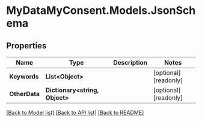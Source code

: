 # MyDataMyConsent.Models.JsonSchema

## Properties

Name | Type | Description | Notes
------------ | ------------- | ------------- | -------------
**Keywords** | **List&lt;Object&gt;** |  | [optional] [readonly] 
**OtherData** | **Dictionary&lt;string, Object&gt;** |  | [optional] [readonly] 

[[Back to Model list]](../README.md#documentation-for-models) [[Back to API list]](../README.md#documentation-for-api-endpoints) [[Back to README]](../README.md)

